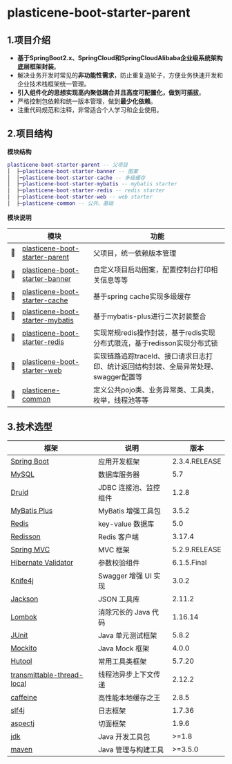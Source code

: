 # plasticene-boot-starter-parent

## 1.项目介绍

- **基于SpringBoot2.x、SpringCloud和SpringCloudAlibaba企业级系统架构底层框架封装**。
- 解决业务开发时常见的**非功能性需求**，防止重复造轮子，方便业务快速开发和企业技术栈框架统一管理。
- **引入组件化的思想实现高内聚低耦合并且高度可配置化，做到可插拔**。
- 严格控制包依赖和统一版本管理，做到**最少化依赖**。
- 注重代码规范和注释，非常适合个人学习和企业使用。

## 2.项目结构

**模块结构**

```lua
plasticene-boot-starter-parent -- 父项目
│  ├─plasticene-boot-starter-banner -- 图案
│  │─plasticene-boot-starter-cache -- 多级缓存
│  ├─plasticene-boot-starter-mybatis -- mybatis starter
│  ├─plasticene-boot-starter-redis -- redis starter
│  ├─plasticene-boot-starter-web -- web starter
│  ├─plasticene-common -- 公共、基础
```

**模块说明**

|      | 模块                                                         | 功能                                                         |
| :--: | ------------------------------------------------------------ | ------------------------------------------------------------ |
|  🚀   | [plasticene-boot-starter-parent](https://github.com/plasticene/plasticene-boot-starter-parent) | 父项目，统一依赖版本管理                                     |
|  🚀   | [plasticene-boot-starter-banner](https://github.com/plasticene/plasticene-boot-starter-parent/tree/main/plasticene-boot-starter-banner) | 自定义项目启动图案，配置控制台打印相关信息等等               |
|  🚀   | [plasticene-boot-starter-cache](https://github.com/plasticene/plasticene-boot-starter-parent/tree/main/plasticene-boot-starter-cache) | 基于spring cache实现多级缓存                                 |
|  🚀   | [plasticene-boot-starter-mybatis](https://github.com/plasticene/plasticene-boot-starter-parent/tree/main/plasticene-boot-starter-mybatis) | 基于mybatis-plus进行二次封装整合                             |
|  🚀   | [plasticene-boot-starter-redis](https://github.com/plasticene/plasticene-boot-starter-parent/tree/main/plasticene-boot-starter-redis) | 实现常规redis操作封装，基于redis实现分布式限流，基于redisson实现分布式锁 |
|  🚀   | [plasticene-boot-starter-web](https://github.com/plasticene/plasticene-boot-starter-parent/tree/main/plasticene-boot-starter-web) | 实现链路追踪traceId、接口请求日志打印、统计返回结构封装、全局异常处理、swagger配置等 |
|  🚀   | [plasticene-common](https://github.com/plasticene/plasticene-boot-starter-parent/tree/main/plasticene-common) | 定义公共pojo类、业务异常类、工具类，枚举，线程池等等         |



## 3.技术选型

| 框架                                                         | 说明                  | 版本          |
| ------------------------------------------------------------ | --------------------- | ------------- |
| [Spring Boot](https://spring.io/projects/spring-boot)        | 应用开发框架          | 2.3.4.RELEASE |
| [MySQL](https://www.mysql.com/cn/)                           | 数据库服务器          | 5.7           |
| [Druid](https://github.com/alibaba/druid)                    | JDBC 连接池、监控组件 | 1.2.8         |
| [MyBatis Plus](https://mp.baomidou.com/)                     | MyBatis 增强工具包    | 3.5.2         |
| [Redis](https://redis.io/)                                   | key-value 数据库      | 5.0           |
| [Redisson](https://github.com/redisson/redisson)             | Redis 客户端          | 3.17.4        |
| [Spring MVC](https://github.com/spring-projects/spring-framework/tree/master/spring-webmvc) | MVC 框架              | 5.2.9.RELEASE |
| [Hibernate Validator](https://github.com/hibernate/hibernate-validator) | 参数校验组件          | 6.1.5.Final   |
| [Knife4j](https://gitee.com/xiaoym/knife4j)                  | Swagger 增强 UI 实现  | 3.0.2         |
| [Jackson](https://github.com/FasterXML/jackson)              | JSON 工具库           | 2.11.2        |
| [Lombok](https://projectlombok.org/)                         | 消除冗长的 Java 代码  | 1.16.14       |
| [JUnit](https://junit.org/junit5/)                           | Java 单元测试框架     | 5.8.2         |
| [Mockito](https://github.com/mockito/mockito)                | Java Mock 框架        | 4.0.0         |
| [Hutool](https://www.hutool.cn/docs/#/)                      | 常用工具类框架        | 5.7.20        |
| [transmittable-thread-local](https://github.com/alibaba/transmittable-thread-local) | 线程池异步上下文传递  | 2.12.2        |
| [caffeine](https://github.com/ben-manes/caffeine)            | 高性能本地缓存之王    | 2.8.5         |
| [slf4j](https://www.slf4j.org/)                              | 日志框架              | 1.7.36        |
| [aspectj](https://www.eclipse.org/aspectj/)                  | 切面框架              | 1.9.6         |
| [jdk](https://github.com/openjdk/jdk)                        | Java 开发工具包       | >=1.8         |
| [maven](https://maven.apache.org/)                           | Java 管理与构建工具   | >=3.5.0       |

### 